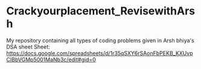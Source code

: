 # Crackyourplacement_RevisewithArsh
My repository containing all types of coding problems given in Arsh bhiya's DSA sheet
Sheet: https://docs.google.com/spreadsheets/d/1r35qSXY6rSAonFbPEKB_KXUvpCIBbVGMp5001MaNb3c/edit#gid=0
